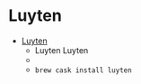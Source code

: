 # Luyten
- [Luyten](https://deathmarine.github.io/Luyten/)
  -  Luyten Luyten
  - 
  - `brew cask install luyten`
